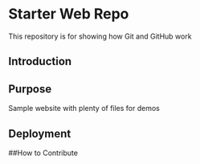 # Starter Web Repo

This repository is for showing how Git and GitHub work

## Introduction

## Purpose

Sample website with plenty of files for demos

## Deployment

##How to Contribute